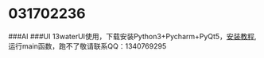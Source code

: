 # 031702236
###AI
###UI
13waterUI使用，下载安装Python3+Pycharm+PyQt5，[安装教程](https://www.jb51.net/article/162137.htm),运行main函数，跑不了敬请联系QQ：1340769295
